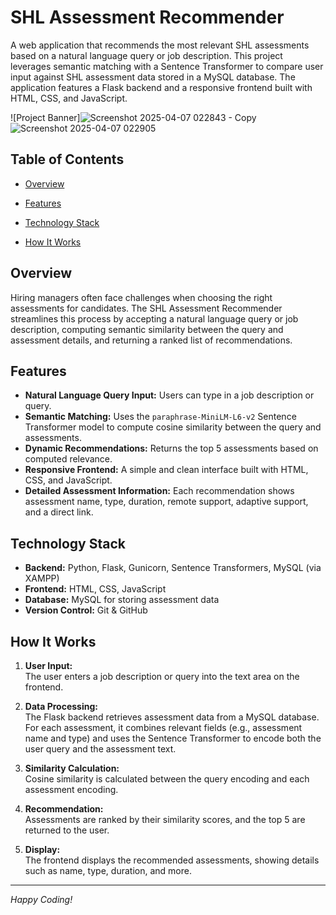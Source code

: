 # SHL Assessment Recommender

A web application that recommends the most relevant SHL assessments based on a natural language query or job description. This project leverages semantic matching with a Sentence Transformer to compare user input against SHL assessment data stored in a MySQL database. The application features a Flask backend and a responsive frontend built with HTML, CSS, and JavaScript.

![Project Banner]![Screenshot 2025-04-07 022843 - Copy](https://github.com/user-attachments/assets/b68dc5c6-c62d-46d3-9529-6b77ae5b1e55)
![Screenshot 2025-04-07 022905](https://github.com/user-attachments/assets/ef73d9d7-c714-43be-b402-1b10a8c0e935)



## Table of Contents

- [Overview](#overview)
- [Features](#features)
- [Technology Stack](#technology-stack)

- [How It Works](#how-it-works)


## Overview

Hiring managers often face challenges when choosing the right assessments for candidates. The SHL Assessment Recommender streamlines this process by accepting a natural language query or job description, computing semantic similarity between the query and assessment details, and returning a ranked list of recommendations.

## Features

- **Natural Language Query Input:** Users can type in a job description or query.
- **Semantic Matching:** Uses the `paraphrase-MiniLM-L6-v2` Sentence Transformer model to compute cosine similarity between the query and assessments.
- **Dynamic Recommendations:** Returns the top 5 assessments based on computed relevance.
- **Responsive Frontend:** A simple and clean interface built with HTML, CSS, and JavaScript.
- **Detailed Assessment Information:** Each recommendation shows assessment name, type, duration, remote support, adaptive support, and a direct link.

## Technology Stack

- **Backend:** Python, Flask, Gunicorn, Sentence Transformers, MySQL (via XAMPP)
- **Frontend:** HTML, CSS, JavaScript
- **Database:** MySQL for storing assessment data
- **Version Control:** Git & GitHub

## How It Works

1. **User Input:**  
   The user enters a job description or query into the text area on the frontend.

2. **Data Processing:**  
   The Flask backend retrieves assessment data from a MySQL database. For each assessment, it combines relevant fields (e.g., assessment name and type) and uses the Sentence Transformer to encode both the user query and the assessment text.

3. **Similarity Calculation:**  
   Cosine similarity is calculated between the query encoding and each assessment encoding.

4. **Recommendation:**  
   Assessments are ranked by their similarity scores, and the top 5 are returned to the user.

5. **Display:**  
   The frontend displays the recommended assessments, showing details such as name, type, duration, and more.

---

*Happy Coding!*

